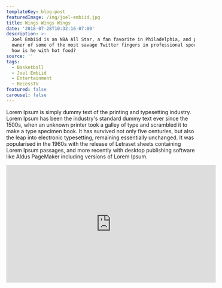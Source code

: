 ```yaml
---
templateKey: blog-post
featuredImage: /img/joel-embiid.jpg
title: Wings Wings Wings
date: '2018-07-28T10:32:16-07:00'
description: >-
  Joel Embiid is an NBA All Star, a fan favorite in Philadelphia, and proud
  owner of some of the most savage Twitter fingers in professional sports. But
  how is he with hot food? 
source: ''
tags:
  - Basketball
  - Joel Embiid
  - Entertainment
  - RecessTV
featured: false
carousel: false
---
```

Lorem Ipsum is simply dummy text of the printing and typesetting industry. Lorem Ipsum has been the industry's standard dummy text ever since the 1500s, when an unknown printer took a galley of type and scrambled it to make a type specimen book. It has survived not only five centuries, but also the leap into electronic typesetting, remaining essentially unchanged. It was popularised in the 1960s with the release of Letraset sheets containing Lorem Ipsum passages, and more recently with desktop publishing software like Aldus PageMaker including versions of Lorem Ipsum.

<iframe width="560" height="315" src="https://www.youtube.com/embed/amv8fiCQnXI" frameborder="0" allow="autoplay; encrypted-media" allowfullscreen></iframe>
